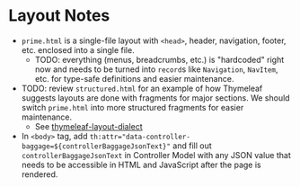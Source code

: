 # Layout Notes

- `prime.html` is a single-file layout with `<head>`, header, navigation,
  footer, etc. enclosed into a single file.
  - TODO: everything (menus, breadcrumbs, etc.) is "hardcoded" right now and
    needs to be turned into `record`s like `Navigation`, `NavItem`, etc. for
    type-safe definitions and easier maintenance.
- TODO: review `structured.html` for an example of how Thymeleaf suggests
  layouts are done with fragments for major sections. We should switch
  `prime.html` into more structured fragments for easier maintenance.
  - See
    [thymeleaf-layout-dialect](https://ultraq.github.io/thymeleaf-layout-dialect/)
- In `<body>` tag, add
  `th:attr="data-controller-baggage=${controllerBaggageJsonText}"` and fill out
  `controllerBaggageJsonText` in Controller Model with any JSON value that needs
  to be accessible in HTML and JavaScript after the page is rendered.
